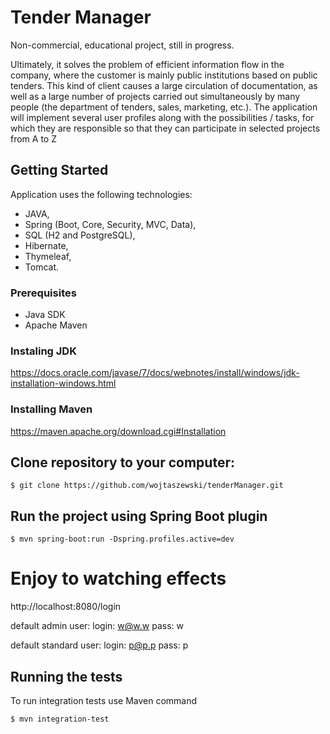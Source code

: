 # Tender Manager

Non-commercial, educational project, still in progress.

Ultimately, it solves the problem of efficient information flow in the company, where the customer is mainly public institutions based on public tenders. This kind of client causes a large circulation of documentation, as well as a large number of projects carried out simultaneously by many people (the department of tenders, sales, marketing, etc.).
The application will implement several user profiles along with the possibilities / tasks,
for which they are responsible so that they can participate in selected projects from A to Z


## Getting Started
Application uses the following technologies: 
-	JAVA, 
-	Spring (Boot, Core, Security, MVC, Data), 
-	SQL (H2 and PostgreSQL), 
-	Hibernate, 
-	Thymeleaf, 
-	Tomcat.

### Prerequisites
-	Java SDK
-	Apache Maven

### Instaling JDK
https://docs.oracle.com/javase/7/docs/webnotes/install/windows/jdk-installation-windows.html

### Installing Maven
https://maven.apache.org/download.cgi#Installation

## Clone repository to your computer:
```
$ git clone https://github.com/wojtaszewski/tenderManager.git
```

## Run the project using Spring Boot plugin
```
$ mvn spring-boot:run -Dspring.profiles.active=dev
```

# Enjoy to watching effects
http://localhost:8080/login

default admin user:
login: w@w.w
pass: w

default standard user:
login: p@p.p
pass: p

## Running the tests
To run integration tests use Maven command
```
$ mvn integration-test
```
